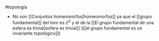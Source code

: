 #topología 

- No son [[Conjuntos homeomorfos|homeomorfos]] ya que el [[grupo fundamental]] del toro es $\mathbb{Z}^2$ y el de la [[El grupo fundamental de una esfera es trivial|esfera es trivial]] ([[el grupo fundamental es un invariante topológico]])
